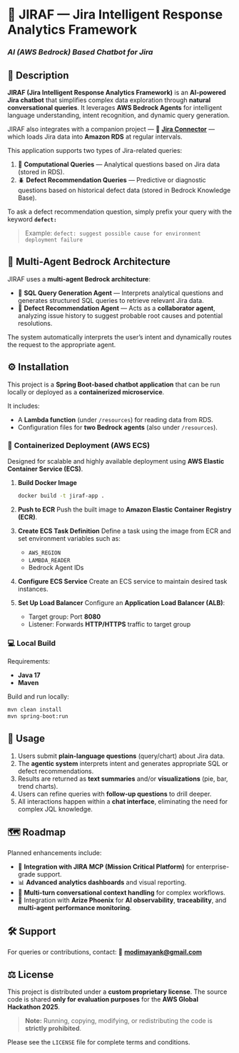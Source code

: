 # 🦒 **JIRAF — Jira Intelligent Response Analytics Framework**

### *AI (AWS Bedrock) Based Chatbot for Jira*



## 🧠 **Description**

**JIRAF (Jira Intelligent Response Analytics Framework)** is an **AI-powered Jira chatbot** that simplifies complex data exploration through **natural conversational queries**.
It leverages **AWS Bedrock Agents** for intelligent language understanding, intent recognition, and dynamic query generation.

JIRAF also integrates with a companion project —
🔗 **[Jira Connector](https://github.com/MynkModi/aws_ai_jira_dataloader)** — which loads Jira data into **Amazon RDS** at regular intervals.

This application supports two types of Jira-related queries:

1. 🧮 **Computational Queries** — Analytical questions based on Jira data (stored in RDS).
2. 🪲 **Defect Recommendation Queries** — Predictive or diagnostic questions based on historical defect data (stored in Bedrock Knowledge Base).

To ask a defect recommendation question, simply prefix your query with the keyword **`defect:`**

> Example: `defect: suggest possible cause for environment deployment failure`



## 🤖 **Multi-Agent Bedrock Architecture**

JIRAF uses a **multi-agent Bedrock architecture**:

* 🧩 **SQL Query Generation Agent** — Interprets analytical questions and generates structured SQL queries to retrieve relevant Jira data.
* 🤝 **Defect Recommendation Agent** — Acts as a **collaborator agent**, analyzing issue history to suggest probable root causes and potential resolutions.

The system automatically interprets the user’s intent and dynamically routes the request to the appropriate agent.



## ⚙️ **Installation**

This project is a **Spring Boot-based chatbot application** that can be run locally or deployed as a **containerized microservice**.

It includes:

* A **Lambda function** (under `/resources`) for reading data from RDS.
* Configuration files for **two Bedrock agents** (also under `/resources`).



### 🐳 **Containerized Deployment (AWS ECS)**

Designed for scalable and highly available deployment using **AWS Elastic Container Service (ECS)**.

1. **Build Docker Image**

   ```bash
   docker build -t jiraf-app .
   ```

2. **Push to ECR**
   Push the built image to **Amazon Elastic Container Registry (ECR)**.

3. **Create ECS Task Definition**
   Define a task using the image from ECR and set environment variables such as:

   * `AWS_REGION`
   * `LAMBDA_READER`
   * Bedrock Agent IDs

4. **Configure ECS Service**
   Create an ECS service to maintain desired task instances.

5. **Set Up Load Balancer**
   Configure an **Application Load Balancer (ALB)**:

   * Target group: Port **8080**
   * Listener: Forwards **HTTP/HTTPS** traffic to target group



### 💻 **Local Build**

Requirements:

* **Java 17**
* **Maven**

Build and run locally:

```bash
mvn clean install
mvn spring-boot:run
```



## 💬 **Usage**

1. Users submit **plain-language questions** (query/chart) about Jira data.
2. The **agentic system** interprets intent and generates appropriate SQL or defect recommendations.
3. Results are returned as **text summaries** and/or **visualizations** (pie, bar, trend charts).
4. Users can refine queries with **follow-up questions** to drill deeper.
5. All interactions happen within a **chat interface**, eliminating the need for complex JQL knowledge.



## 🗺️ **Roadmap**

Planned enhancements include:

* 🔗 **Integration with JIRA MCP (Mission Critical Platform)** for enterprise-grade support.
* 📊 **Advanced analytics dashboards** and visual reporting.
* 🧩 **Multi-turn conversational context handling** for complex workflows.
* 🧠 Integration with **Arize Phoenix** for **AI observability**, **traceability**, and **multi-agent performance monitoring**.



## 🛠️ **Support**

For queries or contributions, contact:
📧 **[modimayank@gmail.com](mailto:modimayank@gmail.com)**



## ⚖️ **License**

This project is distributed under a **custom proprietary license**.
The source code is shared **only for evaluation purposes** for the **AWS Global Hackathon 2025**.

> **Note:** Running, copying, modifying, or redistributing the code is **strictly prohibited**.

Please see the `LICENSE` file for complete terms and conditions.
